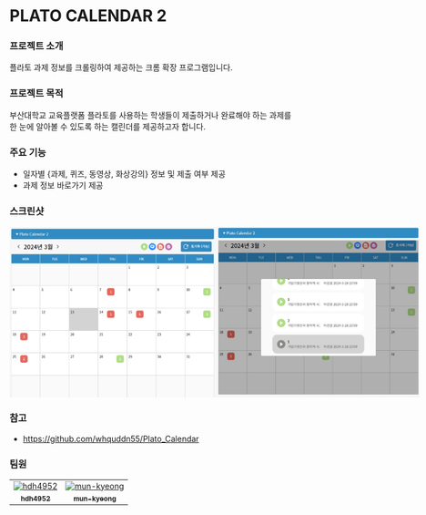 # PLATO CALENDAR 2

### 프로젝트 소개

플라토 과제 정보를 크롤링하여 제공하는 크롬 확장 프로그램입니다.

### 프로젝트 목적

부산대학교 교육플랫폼 플라토를 사용하는 학생들이 제출하거나 완료해야 하는 과제를 한 눈에 알아볼 수 있도록 하는 캘린더를 제공하고자 합니다.

### 주요 기능

- 일자별 {과제, 퀴즈, 동영상, 화상강의} 정보 및 제출 여부 제공
- 과제 정보 바로가기 제공

### 스크린샷

<div style="display: flex">
  <img src="./description/1.png" width="400px" height="300px" />
  <img src="./description/2.png" width="400px" height="300px" />
</div>

### 참고

- https://github.com/whquddn55/Plato_Calendar

### 팀원

<table>
  <tr>
    <td align="center">
      <a href="https://github.com/hdh4952">
        <img src="https://github.com/hdh4952.png" width="80" alt="hdh4952"/>
        <br />
        <sub><b>hdh4952</b></sub>
      </a>
      <br />
    </td>
    <td align="center">
      <a href="https://github.com/mun-kyeong">
      <img src="https://github.com/mun-kyeong.png" width="80" alt="mun-kyeong"/>
      <br />
      <sub><b>mun-kyeong</b></sub>
      </a>
      <br />
    </td>
  </tr>
</table>
